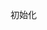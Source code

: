 <!--
 * @Author: your name
 * @Date: 2021-02-08 18:37:31
 * @LastEditTime: 2021-02-08 18:39:18
 * @LastEditors: Please set LastEditors
 * @Description: In User Settings Edit
 * @FilePath: /myOneApp/readMe.md
-->
初始化